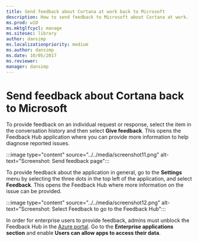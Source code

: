 ```yaml
---
title: Send feedback about Cortana at work back to Microsoft
description: How to send feedback to Microsoft about Cortana at work.
ms.prod: w10
ms.mktglfcycl: manage
ms.sitesec: library
author: dansimp
ms.localizationpriority: medium
ms.author: dansimp
ms.date: 10/05/2017
ms.reviewer: 
manager: dansimp
---
```


# Send feedback about Cortana back to Microsoft

To provide feedback on an individual request or response, select the item in the conversation history and then select **Give feedback**. This opens the Feedback Hub application where you can provide more information to help diagnose reported issues.

:::image type="content" source="../../media/screenshot11.png" alt-text="Screenshot: Send feedback page":::

To provide feedback about the application in general, go to the **Settings** menu by selecting the three dots in the top left of the application, and select **Feedback**. This opens the Feedback Hub where more information on the issue can be provided.

:::image type="content" source="../../media/screenshot12.png" alt-text="Screenshot: Select Feedback to go to the Feedback Hub":::

In order for enterprise users to provide feedback, admins must unblock the Feedback Hub in the [Azure portal](https://portal.azure.com/). Go to the **Enterprise applications section** and enable **Users can allow apps to access their data**.